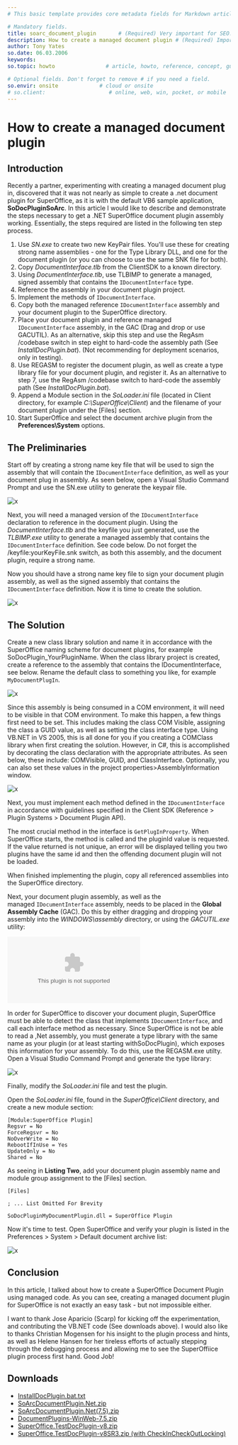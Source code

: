 ```yaml
---
# This basic template provides core metadata fields for Markdown articles on docs.superoffice.com.

# Mandatory fields.
title: soarc_document_plugin       # (Required) Very important for SEO. Intent in a unique string of 43-59 chars including spaces.
description: How to create a managed document plugin # (Required) Important for SEO. Recommended character length is 115-145 characters including spaces.
author: Tony Yates
so.date: 06.03.2006
keywords:
so.topic: howto                # article, howto, reference, concept, guide

# Optional fields. Don't forget to remove # if you need a field.
so.envir: onsite             # cloud or onsite
# so.client:                    # online, web, win, pocket, or mobile
---
```


# How to create a managed document plugin

## Introduction

Recently a partner, experimenting with creating a managed document plug in, discovered that it was not nearly as simple to create a .net document plugin for SuperOffice, as it is with the default VB6 sample application, **SoDocPluginSoArc**. In this article I would like to describe and demonstrate the steps necessary to get a .NET SuperOffice document plugin assembly working. Essentially, the steps required are listed in the following ten step process.

1. Use *SN.exe* to create two new KeyPair files. You'll use these for creating strong name assemblies - one for the Type Library DLL, and one for the document plugin (or you can choose to use the same SNK file for both).
2. Copy *DocumentInterface.tlb* from the ClientSDK to a known directory.
3. Using *DocumentInterface.tlb*, use TLBIMP to generate a managed, signed assembly that contains the `IDocumentInterface` type.
4. Reference the assembly in your document plugin project.
5. Implement the methods of `IDocumentInterface`.
6. Copy both the managed reference `IDocumentInterface` assembly and your document plugin to the SuperOffice directory.
7. Place your document plugin and reference managed `IDocumentInterface` assembly, in the GAC (Drag and drop or use GACUTIL). As an alternative, skip this step and use the RegAsm /codebase switch in step eight to hard-code the assembly path (See *InstallDocPlugin.bat*). (Not recommending for deployment scenarios, only in testing).
8. Use REGASM to register the document plugin, as well as create a type library file for your document plugin, and register it. As an alternative to step 7, use the RegAsm /codebase switch to hard-code the assembly path (See *InstallDocPlugin.bat*).
9. Append a Module section in the *SoLoader.ini* file (located in Client directory, for example *C:\\SuperOffice\\Client*) and the filename of your document plugin under the \[Files\] section.
10. Start SuperOffice and select the document archive plugin from the **Preferences\\System** options.

## The Preliminaries

Start off by creating a strong name key file that will be used to sign the assembly that will contain the `IDocumentInterface` definition, as well as your document plug in assembly. As seen below, open a Visual Studio Command Prompt and use the SN.exe utility to generate the keypair file.

![x][img1]

Next, you will need a managed version of the `IDocumentInterface` declaration to reference in the document plugin. Using the *DocumentInterface.tlb* and the keyfile you just generated, use the *TLBIMP.exe* utility to generate a managed assembly that contains the `IDocumentInterface` definition. See code below. Do not forget the /keyfile:yourKeyFile.snk switch, as both this assembly, and the document plugin, require a strong name.

Now you should have a strong name key file to sign your document plugin assembly, as well as the signed assembly that contains the `IDocumentInterface` definition. Now it is time to create the solution.

![x][img2]

## The Solution

Create a new class library solution and name it in accordance with the SuperOffice naming scheme for document plugins, for example SoDocPlugin\_YourPluginName. When the class library project is created, create a reference to the assembly that contains the IDocumentInterface, see below. Rename the default class to something you like, for example `MyDocumentPlugIn`.

![x][img3]

Since this assembly is being consumed in a COM environment, it will need to be visible in that COM environment. To make this happen, a few things first need to be set. This includes making the class COM Visible, assigning the class a GUID value, as well as setting the class interface type. Using VB.NET in VS 2005, this is all done for you if you creating a COMClass library when first creating the solution. However, in C#, this is accomplished by decorating the class declaration with the appropriate attributes. As seen below, these include: COMVisible, GUID, and ClassInterface. Optionally, you can also set these values in the project properties>AssemblyInformation window.

![x][img4]

Next, you must implement each method defined in the `IDocumentInterface` in accordance with guidelines specified in the Client SDK (Reference > Plugin Systems > Document Plugin API).

The most crucial method in the interface is `GetPlugInProperty`. When SuperOffice starts, the method is called and the pluginId value is requested. If the value returned is not unique, an error will be displayed telling you two plugins have the same id and then the offending document plugin will not be loaded.

When finished implementing the plugin, copy all referenced assemblies into the SuperOffice directory.

Next, your document plugin assembly, as well as the managed `IDocumentInterface` assembly, needs to be placed in the **Global Assembly Cache** (GAC). Do this by either dragging and dropping your assembly into the *WINDOWS\\assembly* directory, or using the *GACUTIL.exe* utility:

![x][5]

In order for SuperOffice to discover your document plugin, SuperOffice must be able to detect the class that implements `IDocumentInterface`, and call each interface method as necessary. Since SuperOffice is not be able to read a ,Net assembly, you must generate a type library with the same name as your plugin (or at least starting withSoDocPlugin), which exposes this information for your assembly. To do this, use the REGASM.exe utilty. Open a Visual Studio Command Prompt and generate the type library:

![x][img6]

Finally, modify the *SoLoader.ini* file and test the plugin.

Open the *SoLoader.ini* file, found in the *SuperOffice\\Client* directory, and create a new module section:

```text
[Module:SuperOffice Plugin]
Regsvr = No
ForceRegsvr = No
NoOverWrite = No
RebootIfInUse = Yes
UpdateOnly = No
Shared = No
```

As seeing in **Listing Two**, add your document plugin assembly name and module group assignment to the \[Files\] section.

```text
[Files]

; ... List Omitted For Brevity

SoDocPluginMyDocumentPlugin.dll = SuperOffice Plugin
```

Now it's time to test. Open SuperOffice and verify your plugin is listed in the Preferences > System > Default document archive list:

![x][img7]

## Conclusion

In this article, I talked about how to create a SuperOffice Document Plugin using managed code. As you can see, creating a managed document plugin for SuperOffice is not exactly an easy task - but not impossible either.

I want to thank Jose Aparicio (Scarp) for kicking off the experimentation, and contributing the VB.NET code (See downloads above). I would also like to thanks Christian Mogensen for his insight to the plugin process and hints, as well as Helene Hansen for her tireless efforts of actually stepping through the debugging process and allowing me to see the SuperOffiice plugin process first hand. Good Job!

## Downloads

* [InstallDocPlugin.bat.txt][1]
* [SoArcDocumentPlugin.Net.zip][2]
* [SoArcDocumentPlugin.Net(7.5).zip][3]
* [DocumentPlugins-WinWeb-7.5.zip][4]
* [SuperOffice.TestDocPlugin-v8.zip][5]
* [SuperOffice.TestDocPlugin-v8SR3.zip (with CheckInCheckOutLocking)][6]

<!-- Referenced links -->
[1]: https://community.superoffice.com/contentassets/79f595706cba4bfcbaaabed5f522c6df/installdocplugin.bat.txt
[2]: https://community.superoffice.com/contentassets/79f595706cba4bfcbaaabed5f522c6df/soarcdocumentplugin.net.zip
[3]: https://community.superoffice.com/contentassets/79f595706cba4bfcbaaabed5f522c6df/soarcdocumentplugin.net7.5.zip
[4]: https://community.superoffice.com/contentassets/79f595706cba4bfcbaaabed5f522c6df/documentplugins-winweb-7.5.zip
[5]: https://community.superoffice.com/contentassets/79f595706cba4bfcbaaabed5f522c6df/superoffice.testdocplugin-v8.zip
[6]: https://community.superoffice.com/globalassets/developer-club/superoffice.testdocplugin_withcheckincheckout.zip

<!-- Referenced images -->
[img1]: media/a-createkeyfile.png
[img2]: media/b-createmanageddocinterface.png
[img3]: media/c-addreference.gif
[img4]: media/d-csharpclass.png
[img5]: media/e-addtogac.png
[img6]: media/f-createdocplugintlb.png
[img7]: media/g-preferences.png
